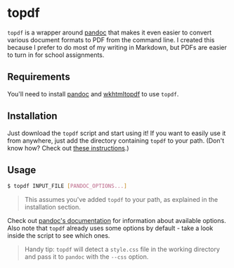 # topdf

`topdf` is a wrapper around [pandoc](https://pandoc.org/) that makes it even easier to convert various document formats to PDF from the command line. I created this because I prefer to do most of my writing in Markdown, but PDFs are easier to turn in for school assignments.

## Requirements

You'll need to install [pandoc](https://pandoc.org/installing.html) and [wkhtmltopdf](https://wkhtmltopdf.org/) to use `topdf`.

## Installation

Just download the `topdf` script and start using it! If you want to easily use it from anywhere, just add the directory containing `topdf` to your path. (Don't know how? Check out [these instructions](https://gist.github.com/nex3/c395b2f8fd4b02068be37c961301caa7).)

## Usage

```bash
$ topdf INPUT_FILE [PANDOC_OPTIONS...]
```

> This assumes you've added `topdf` to your path, as explained in the installation section.

Check out [pandoc's documentation](https://pandoc.org/MANUAL.html) for information about available options. Also note that `topdf` already uses some options by default - take a look inside the script to see which ones.

> Handy tip: `topdf` will detect a `style.css` file in the working directory and pass it to `pandoc` with the `--css` option.

